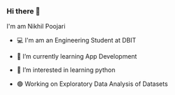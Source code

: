 ### Hi there 👋

I'm am Nikhil Poojari 

- 💻 I'm am an Engineering Student at DBIT

- 📱  I’m currently learning App Development 

-	🐍 I’m interested in learning python

- 🟢 Working on Exploratory Data Analysis of Datasets 
